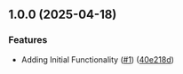 ## 1.0.0 (2025-04-18)

### Features

* Adding Initial Functionality ([#1](https://github.com/incutonez/satisfactory-manager/issues/1)) ([40e218d](https://github.com/incutonez/satisfactory-manager/commit/40e218d74478be9b21a6dcd11046c895b61aa3d9))
